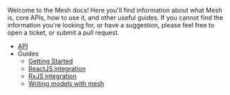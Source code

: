 Welcome to the Mesh docs! Here you'll find information about what Mesh is, core APIs, how to use it, and other
useful guides. If you cannot find the information you're looking for, or have a suggestion, please feel free to
open a ticket, or submit a pull request.

- [API](./api.md)
- Guides
  - [Getting Started](./guides/getting-started.md)
  - [ReactJS integration](./guides/react-integration.md)
  - [RxJS integration](./guides/rxjs-integration.md)
  - [Writing models with mesh](./guides/models.md)

  
<!-- - APIs
- Database integration
- Building realtime apps
- Testing -->
